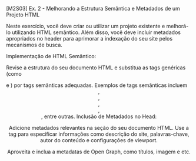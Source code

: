 [M2S03] Ex. 2 - Melhorando a Estrutura Semântica e Metadados de um Projeto HTML

Neste exercício, você deve criar ou utilizar um projeto existente e melhorá-lo utilizando HTML semântico. Além disso, você deve incluir metadados apropriados no header para aprimorar a indexação do seu site pelos mecanismos de busca.

Implementação de HTML Semântico:

Revise a estrutura do seu documento HTML e substitua as tags genéricas (como <div> e <span>) por tags semânticas adequadas.
Exemplos de tags semânticas incluem <header>, <nav>, <article>, <section>, <footer>, entre outras.
Inclusão de Metadados no Head:

Adicione metadados relevantes na seção <head> do seu documento HTML.
Use a tag <meta> para especificar informações como descrição do site, palavras-chave, autor do conteúdo e configurações de viewport.
<head>
  <meta charset="UTF-8">
  <meta name="description" content="Descrição breve do seu site">
  <meta name="keywords" content="HTML, CSS, JavaScript, SEO">
  <meta name="author" content="Seu Nome">
  <meta name="viewport" content="width=device-width, initial-scale=1.0">
  <title>Título do Seu Projeto</title>
</head>
Aproveita e inclua a metadatas de Open Graph, como títulos, imagem e etc.